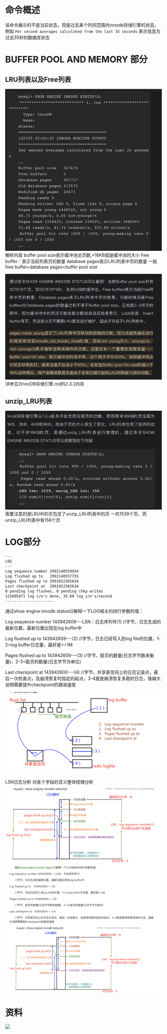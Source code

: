 # 命令概述 
该命令展示的不是当前状态，而是过去某个时间范围内innodb存储引擎的状态，例如
`Per second averages calculated from the last 35 seconds`
表示信息为过去35秒的数据库状态

# BUFFER POOL AND MEMORY 部分
## LRU列表以及Free列表
![](img/attach1/attach1-内容之buffer%20pool%20LRU%20page.png)
解析内容
buffer pool size表示缓冲池总页数,*16KB就是缓冲池的大小
free buffer：表示当前列表页的数量
database pages表示LRU列表中页的数量
一般 free buffer+database pages<buffer pool size

![](img/attach1/attach1-解析之buffer%20pool%20LRU%20page.png)
详参见2InnoDB存储引擎.md的2.3.2内存

## unzip_LRU列表
![](img/attach1/attach1-内容buffer%20pool%20unzip%20LRU.png)
需要注意的是LRU中的页包含了unzip_LRU列表中的页
一共1539个页，而unzip_LRU列表中有156个页


# LOG部分
```
---
LOG
---
Log sequence number 2992140559934
Log flushed up to   2992140557755
Pages flushed up to 2991952365634
Last checkpoint at  2991952365634
0 pending log flushes, 0 pending chkp writes
125605471 log i/o's done, 35.60 log i/o's/second
----------------------
```

通过show engine innodb status\G解释一下LOG相关的四行参数的值：

Log sequence number 143942609---LSN：日志序列号(1)
//字节，日志生成的最新位置，最新位置出现在log buffer中

Log flushed up to   143942609---(2)
//字节，日志已经写入到log file的位置，1-2=log buffer日志量，最好是<=1M

Pages flushed up to 143942609---(3)
//字节，脏页的数量(日志字节数来衡量)，2-3=脏页的数量(日志字节为单位)

Last checkpoint at  143942600---(4)
//字节，共享表空间上的日志记录点，最后一次检查点，及崩溃恢复时指定的起点，3-4就是崩溃恢复多跑的日志，值越大说明需要提升checkpoint的跟进速度

![attach1LSN逻辑图](img/attach1/attach1LSN逻辑图.png)

LSN日志分析 对各个字段的含义整体梳理分析
![LSN日志分析](img/important/2LSN日志分析图重要系列.png)
![2LSN日志分析加字版图重要系列](img/important/2LSN日志分析加字版图重要系列.png)



# 资料
![](https://app.yinxiang.com/shard/s23/nl/6983422/dc34034c-34c9-4b75-a89f-c15bee9af13c)
